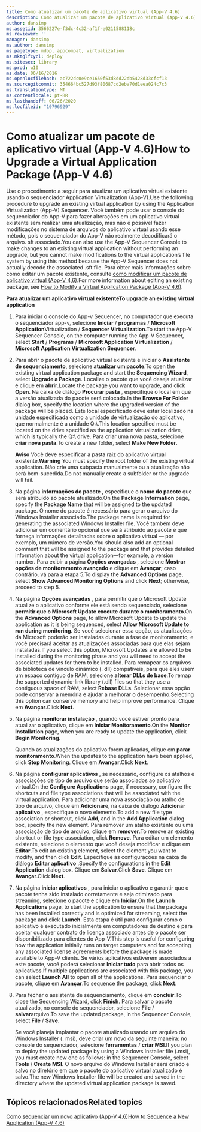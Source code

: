 ```yaml
---
title: Como atualizar um pacote de aplicativo virtual (App-V 4.6)
description: Como atualizar um pacote de aplicativo virtual (App-V 4.6)
author: dansimp
ms.assetid: 3566227e-f3dc-4c32-af1f-e0211588118c
ms.reviewer: ''
manager: dansimp
ms.author: dansimp
ms.pagetype: mdop, appcompat, virtualization
ms.mktglfcycl: deploy
ms.sitesec: library
ms.prod: w10
ms.date: 06/16/2016
ms.openlocfilehash: ac722dc0e9ce1650f53d8dd22db5428d33cfcf13
ms.sourcegitcommit: 354664bc527d93f80687cd2eba70d1eea024c7c3
ms.translationtype: MT
ms.contentlocale: pt-BR
ms.lasthandoff: 06/26/2020
ms.locfileid: "10796929"
---
```

# <span data-ttu-id="d9536-103">Como atualizar um pacote de aplicativo virtual (App-V 4.6)</span><span class="sxs-lookup"><span data-stu-id="d9536-103">How to Upgrade a Virtual Application Package (App-V 4.6)</span></span>


<span data-ttu-id="d9536-104">Use o procedimento a seguir para atualizar um aplicativo virtual existente usando o sequenciador Application Virtualization (App-V).</span><span class="sxs-lookup"><span data-stu-id="d9536-104">Use the following procedure to upgrade an existing virtual application by using the Application Virtualization (App-V) Sequencer.</span></span> <span data-ttu-id="d9536-105">Você também pode usar o console do sequenciador do App-V para fazer alterações em um aplicativo virtual existente sem realizar uma atualização, mas não é possível fazer modificações no sistema de arquivos do aplicativo virtual usando esse método, pois o sequenciador do App-V não realmente decodificará o arquivo. sft associado.</span><span class="sxs-lookup"><span data-stu-id="d9536-105">You can also use the App-V Sequencer Console to make changes to an existing virtual application without performing an upgrade, but you cannot make modifications to the virtual application’s file system by using this method because the App-V Sequencer does not actually decode the associated .sft file.</span></span> <span data-ttu-id="d9536-106">Para obter mais informações sobre como editar um pacote existente, consulte [como modificar um pacote de aplicativo virtual (App-V 4,6)](how-to-modify-a-virtual-application-package--app-v-46-.md).</span><span class="sxs-lookup"><span data-stu-id="d9536-106">For more information about editing an existing package, see [How to Modify a Virtual Application Package (App-V 4.6)](how-to-modify-a-virtual-application-package--app-v-46-.md).</span></span>

**<span data-ttu-id="d9536-107">Para atualizar um aplicativo virtual existente</span><span class="sxs-lookup"><span data-stu-id="d9536-107">To upgrade an existing virtual application</span></span>**

1.  <span data-ttu-id="d9536-108">Para iniciar o console do App-v Sequencer, no computador que executa o sequenciador app-v, selecione **Iniciar**  /  **programas**  /  **Microsoft Application**Virtualization  /  **Sequencer Virtualization**.</span><span class="sxs-lookup"><span data-stu-id="d9536-108">To start the App-V Sequencer Console, on the computer running the App-V Sequencer, select **Start** / **Programs** / **Microsoft Application Virtualization** / **Microsoft Application Virtualization Sequencer**.</span></span>

2.  <span data-ttu-id="d9536-109">Para abrir o pacote de aplicativo virtual existente e iniciar o **Assistente de sequenciamento**, selecione **atualizar um pacote**.</span><span class="sxs-lookup"><span data-stu-id="d9536-109">To open the existing virtual application package and start the **Sequencing Wizard**, select **Upgrade a Package**.</span></span> <span data-ttu-id="d9536-110">Localize o pacote que você deseja atualizar e clique em **abrir**.</span><span class="sxs-lookup"><span data-stu-id="d9536-110">Locate the package you want to upgrade, and click **Open**.</span></span> <span data-ttu-id="d9536-111">Na caixa de diálogo **Procurar pasta** , especifique o local em que a versão atualizada do pacote será colocada.</span><span class="sxs-lookup"><span data-stu-id="d9536-111">In the **Browse For Folder** dialog box, specify the location where the upgraded version of the package will be placed.</span></span> <span data-ttu-id="d9536-112">Este local especificado deve estar localizado na unidade especificada como a unidade de virtualização do aplicativo, que normalmente é a unidade Q:\\.</span><span class="sxs-lookup"><span data-stu-id="d9536-112">This location specified must be located on the drive specified as the application virtualization drive, which is typically the Q:\\ drive.</span></span> <span data-ttu-id="d9536-113">Para criar uma nova pasta, selecione **criar nova pasta**.</span><span class="sxs-lookup"><span data-stu-id="d9536-113">To create a new folder, select **Make New Folder**.</span></span>

    <span data-ttu-id="d9536-114">**Aviso**  Você deve especificar a pasta raiz do aplicativo virtual existente.</span><span class="sxs-lookup"><span data-stu-id="d9536-114">**Warning** You must specify the root folder of the existing virtual application.</span></span> <span data-ttu-id="d9536-115">Não crie uma subpasta manualmente ou a atualização não será bem-sucedida.</span><span class="sxs-lookup"><span data-stu-id="d9536-115">Do not manually create a subfolder or the upgrade will fail.</span></span>

     

3.  <span data-ttu-id="d9536-116">Na página **informações do pacote** , especifique o **nome do pacote** que será atribuído ao pacote atualizado.</span><span class="sxs-lookup"><span data-stu-id="d9536-116">On the **Package Information** page, specify the **Package Name** that will be assigned to the updated package.</span></span> <span data-ttu-id="d9536-117">O nome do pacote é necessário para gerar o arquivo do Windows Installer associado.</span><span class="sxs-lookup"><span data-stu-id="d9536-117">The package name is required for generating the associated Windows Installer file.</span></span> <span data-ttu-id="d9536-118">Você também deve adicionar um comentário opcional que será atribuído ao pacote e que forneça informações detalhadas sobre o aplicativo virtual — por exemplo, um número de versão.</span><span class="sxs-lookup"><span data-stu-id="d9536-118">You should also add an optional comment that will be assigned to the package and that provides detailed information about the virtual application—for example, a version number.</span></span> <span data-ttu-id="d9536-119">Para exibir a página **Opções avançadas** , selecione **Mostrar opções de monitoramento avançado** e clique em **Avançar**; caso contrário, vá para a etapa 5.</span><span class="sxs-lookup"><span data-stu-id="d9536-119">To display the **Advanced Options** page, select **Show Advanced Monitoring Options** and click **Next**; otherwise, proceed to step 5.</span></span>

4.  <span data-ttu-id="d9536-120">Na página **Opções avançadas** , para permitir que o Microsoft Update atualize o aplicativo conforme ele está sendo sequenciado, selecione **permitir que o Microsoft Update execute durante o monitoramento**.</span><span class="sxs-lookup"><span data-stu-id="d9536-120">On the **Advanced Options** page, to allow Microsoft Update to update the application as it is being sequenced, select **Allow Microsoft Update to run during monitoring**.</span></span> <span data-ttu-id="d9536-121">Se você selecionar essa opção, as atualizações da Microsoft poderão ser instaladas durante a fase de monitoramento, e você precisará aceitar as atualizações associadas para que elas sejam instaladas.</span><span class="sxs-lookup"><span data-stu-id="d9536-121">If you select this option, Microsoft Updates are allowed to be installed during the monitoring phase and you will need to accept the associated updates for them to be installed.</span></span> <span data-ttu-id="d9536-122">Para remapear os arquivos de biblioteca de vínculo dinâmico (. dll) compatíveis, para que eles usem um espaço contíguo de RAM, selecione **alterar DLLs de base**.</span><span class="sxs-lookup"><span data-stu-id="d9536-122">To remap the supported dynamic-link library (.dll) files so that they use a contiguous space of RAM, select **Rebase DLLs**.</span></span> <span data-ttu-id="d9536-123">Selecionar essa opção pode conservar a memória e ajudar a melhorar o desempenho.</span><span class="sxs-lookup"><span data-stu-id="d9536-123">Selecting this option can conserve memory and help improve performance.</span></span> <span data-ttu-id="d9536-124">Clique em **Avançar**.</span><span class="sxs-lookup"><span data-stu-id="d9536-124">Click **Next**.</span></span>

5.  <span data-ttu-id="d9536-125">Na página **monitorar instalação** , quando você estiver pronto para atualizar o aplicativo, clique em **Iniciar Monitoramento**.</span><span class="sxs-lookup"><span data-stu-id="d9536-125">On the **Monitor Installation** page, when you are ready to update the application, click **Begin Monitoring**.</span></span>

    <span data-ttu-id="d9536-126">Quando as atualizações do aplicativo forem aplicadas, clique em **parar monitoramento**.</span><span class="sxs-lookup"><span data-stu-id="d9536-126">When the updates to the application have been applied, click **Stop Monitoring**.</span></span> <span data-ttu-id="d9536-127">Clique em **Avançar**.</span><span class="sxs-lookup"><span data-stu-id="d9536-127">Click **Next**.</span></span>

6.  <span data-ttu-id="d9536-128">Na página **configurar aplicativos** , se necessário, configure os atalhos e associações de tipo de arquivo que serão associados ao aplicativo virtual.</span><span class="sxs-lookup"><span data-stu-id="d9536-128">On the **Configure Applications** page, if necessary, configure the shortcuts and file type associations that will be associated with the virtual application.</span></span> <span data-ttu-id="d9536-129">Para adicionar uma nova associação ou atalho de tipo de arquivo, clique em **Adicionar**e, na caixa de diálogo **Adicionar aplicativo** , especifique o novo elemento.</span><span class="sxs-lookup"><span data-stu-id="d9536-129">To add a new file type association or shortcut, click **Add**, and in the **Add Application** dialog box, specify the new element.</span></span> <span data-ttu-id="d9536-130">Para remover um atalho existente ou uma associação de tipo de arquivo, clique em **remover**.</span><span class="sxs-lookup"><span data-stu-id="d9536-130">To remove an existing shortcut or file type association, click **Remove**.</span></span> <span data-ttu-id="d9536-131">Para editar um elemento existente, selecione o elemento que você deseja modificar e clique em **Editar**.</span><span class="sxs-lookup"><span data-stu-id="d9536-131">To edit an existing element, select the element you want to modify, and then click **Edit**.</span></span> <span data-ttu-id="d9536-132">Especifique as configurações na caixa de diálogo **Editar aplicativo** .</span><span class="sxs-lookup"><span data-stu-id="d9536-132">Specify the configurations in the **Edit Application** dialog box.</span></span> <span data-ttu-id="d9536-133">Clique em **Salvar**.</span><span class="sxs-lookup"><span data-stu-id="d9536-133">Click **Save**.</span></span> <span data-ttu-id="d9536-134">Clique em **Avançar**.</span><span class="sxs-lookup"><span data-stu-id="d9536-134">Click **Next**.</span></span>

7.  <span data-ttu-id="d9536-135">Na página **iniciar aplicativos** , para iniciar o aplicativo e garantir que o pacote tenha sido instalado corretamente e seja otimizado para streaming, selecione o pacote e clique em **Iniciar**.</span><span class="sxs-lookup"><span data-stu-id="d9536-135">On the **Launch Applications** page, to start the application to ensure that the package has been installed correctly and is optimized for streaming, select the package and click **Launch**.</span></span> <span data-ttu-id="d9536-136">Esta etapa é útil para configurar como o aplicativo é executado inicialmente em computadores de destino e para aceitar qualquer contrato de licença associado antes de o pacote ser disponibilizado para clientes do App-V.</span><span class="sxs-lookup"><span data-stu-id="d9536-136">This step is useful for configuring how the application initially runs on target computers and for accepting any associated license agreements before the package is made available to App-V clients.</span></span> <span data-ttu-id="d9536-137">Se vários aplicativos estiverem associados a este pacote, você poderá selecionar **Iniciar tudo** para abrir todos os aplicativos.</span><span class="sxs-lookup"><span data-stu-id="d9536-137">If multiple applications are associated with this package, you can select **Launch All** to open all of the applications.</span></span> <span data-ttu-id="d9536-138">Para sequenciar o pacote, clique em **Avançar**.</span><span class="sxs-lookup"><span data-stu-id="d9536-138">To sequence the package, click **Next**.</span></span>

8.  <span data-ttu-id="d9536-139">Para fechar o assistente de sequenciamento, clique em **concluir**.</span><span class="sxs-lookup"><span data-stu-id="d9536-139">To close the Sequencing Wizard, click **Finish**.</span></span> <span data-ttu-id="d9536-140">Para salvar o pacote atualizado, no console do sequenciador, selecione **File**  /  **salvar**arquivo.</span><span class="sxs-lookup"><span data-stu-id="d9536-140">To save the updated package, in the Sequencer Console, select **File** / **Save**.</span></span>

    <span data-ttu-id="d9536-141">Se você planeja implantar o pacote atualizado usando um arquivo do Windows Installer (. msi), deve criar um novo da seguinte maneira: no console do sequenciador, selecione **ferramentas**  /  **criar MSI**.</span><span class="sxs-lookup"><span data-stu-id="d9536-141">If you plan to deploy the updated package by using a Windows Installer file (.msi), you must create new one as follows: in the Sequencer Console, select **Tools** / **Create MSI**.</span></span> <span data-ttu-id="d9536-142">O novo arquivo do Windows Installer será criado e salvo no diretório em que o pacote do aplicativo virtual atualizado é salvo.</span><span class="sxs-lookup"><span data-stu-id="d9536-142">The new Windows Installer file will be created and saved in the directory where the updated virtual application package is saved.</span></span>

## <span data-ttu-id="d9536-143">Tópicos relacionados</span><span class="sxs-lookup"><span data-stu-id="d9536-143">Related topics</span></span>


[<span data-ttu-id="d9536-144">Como sequenciar um novo aplicativo (App-V 4.6)</span><span class="sxs-lookup"><span data-stu-id="d9536-144">How to Sequence a New Application (App-V 4.6)</span></span>](how-to-sequence-a-new-application--app-v-46-.md)

 

 





